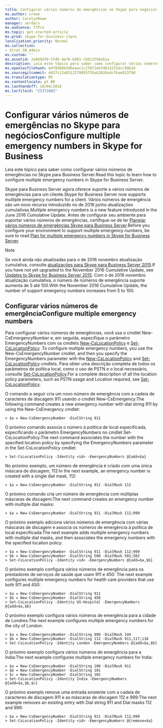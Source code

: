 ```yaml
---
title: Configurar vários números de emergências no Skype para negócios
ms.author: crowe
author: CarolynRowe
manager: serdars
ms.audience: ITPro
ms.topic: get-started-article
ms.prod: skype-for-business-itpro
localization_priority: Normal
ms.collection:
- Strat_SB_Admin
ms.custom: ''
ms.assetid: 2e869df0-5fdb-4e70-bd81-cb012556eb1a
description: Leia este tópico para saber como configurar vários números de emergências no Skype para Business Server.
ms.openlocfilehash: 64f9368b5d6eaac1c2f872ebf48152514cc99b34
ms.sourcegitcommit: dd37c12a0312270955755ab2826adcfbae813790
ms.translationtype: MT
ms.contentlocale: pt-BR
ms.lasthandoff: 10/04/2018
ms.locfileid: "25372682"
---
```

# <a name="configure-multiple-emergency-numbers-in-skype-for-business"></a><span data-ttu-id="135e2-103">Configurar vários números de emergências no Skype para negócios</span><span class="sxs-lookup"><span data-stu-id="135e2-103">Configure multiple emergency numbers in Skype for Business</span></span>

<span data-ttu-id="135e2-104">Leia este tópico para saber como configurar vários números de emergências no Skype para Business Server.</span><span class="sxs-lookup"><span data-stu-id="135e2-104">Read this topic to learn how to configure multiple emergency numbers in Skype for Business Server.</span></span>

<span data-ttu-id="135e2-105">Skype para Business Server agora oferece suporte a vários números de emergências para um cliente.</span><span class="sxs-lookup"><span data-stu-id="135e2-105">Skype for Business Server now supports multiple emergency numbers for a client.</span></span> <span data-ttu-id="135e2-106">Vários números de emergência são um novo recurso introduzido no de 2016 junho atualizações cumulativas.</span><span class="sxs-lookup"><span data-stu-id="135e2-106">Multiple emergency numbers is a new feature introduced in the June 2016 Cumulative Update.</span></span> <span data-ttu-id="135e2-107">Antes de configurar seu ambiente para suportar vários números de emergências, certifique-se de ler [Planejar vários números de emergências Skype para Business Server](../../plan-your-deployment/enterprise-voice-solution/multiple-emergency-numbers.md).</span><span class="sxs-lookup"><span data-stu-id="135e2-107">Before you configure your environment to support multiple emergency numbers, be sure to read [Plan for multiple emergency numbers in Skype for Business Server](../../plan-your-deployment/enterprise-voice-solution/multiple-emergency-numbers.md).</span></span>

> [!NOTE]
> <span data-ttu-id="135e2-108">Se você ainda não atualizadas para o de 2016 novembro atualização cumulativa, consulte [atualizações para Skype para Business Server 2015](https://support.microsoft.com/en-us/help/3061064/updates-for-skype-for-business-server-2015).</span><span class="sxs-lookup"><span data-stu-id="135e2-108">If you have not yet upgraded to the November 2016 Cumulative Update, see [Updates to Skype for Business Server 2015](https://support.microsoft.com/en-us/help/3061064/updates-for-skype-for-business-server-2015).</span></span> <span data-ttu-id="135e2-109">Com o de 2016 novembro atualização cumulativa, o número de números de emergência suporte aumenta de 5 até 100.</span><span class="sxs-lookup"><span data-stu-id="135e2-109">With the November 2016 Cumulative Update, the number of support emergency numbers increases from 5 to 100.</span></span> 

## <a name="configure-multiple-emergency-numbers"></a><span data-ttu-id="135e2-110">Configurar vários números de emergência</span><span class="sxs-lookup"><span data-stu-id="135e2-110">Configure multiple emergency numbers</span></span>

<span data-ttu-id="135e2-111">Para configurar vários números de emergências, você usa o cmdlet New-CsEmergencyNumber e, em seguida, especifique o parâmetro EmergencyNumbers com os cmdlets [New-CsLocationPolicy](https://docs.microsoft.com/powershell/module/skype/new-cslocationpolicy?view=skype-ps) e [Set-CsLocationPolicy](https://docs.microsoft.com/powershell/module/skype/set-cslocationpolicy?view=skype-ps) .</span><span class="sxs-lookup"><span data-stu-id="135e2-111">To configure multiple emergency numbers, you use the New-CsEmergencyNumber cmdlet, and then you specify the EmergencyNumbers parameter with the [New-CsLocationPolicy](https://docs.microsoft.com/powershell/module/skype/new-cslocationpolicy?view=skype-ps) and [Set-CsLocationPolicy](https://docs.microsoft.com/powershell/module/skype/set-cslocationpolicy?view=skype-ps) cmdlets.</span></span> <span data-ttu-id="135e2-112">Para obter uma descrição completa de todos os parâmetros de política local, como o uso de PSTN e o local necessário, consulte [Set-CsLocationPolicy](https://docs.microsoft.com/powershell/module/skype/set-cslocationpolicy?view=skype-ps).</span><span class="sxs-lookup"><span data-stu-id="135e2-112">For a complete description of all the location policy parameters, such as PSTN usage and Location required, see [Set-CsLocationPolicy](https://docs.microsoft.com/powershell/module/skype/set-cslocationpolicy?view=skype-ps).</span></span>

<span data-ttu-id="135e2-113">O comando a seguir cria um novo número de emergência com a cadeia de caracteres de discagem 911 usando o cmdlet New-CsEmergency:</span><span class="sxs-lookup"><span data-stu-id="135e2-113">The following command creates a new emergency number with dial string 911 by using the New-CsEmergency cmdlet:</span></span>

```
> $a = New-CsEmergencyNumber -DialString 911 
```

<span data-ttu-id="135e2-114">O próximo comando associa o número à política de local especificada, especificando o parâmetro EmergencyNumbers no cmdlet Set-CsLocationPolicy:</span><span class="sxs-lookup"><span data-stu-id="135e2-114">The next command associates the number with the specified location policy by specifying the EmergencyNumbers parameter in the Set-CsLocationPolicy cmdlet:</span></span>

```
> Set-CsLocationPolicy -Identity <id> -EmergencyNumbers @{add=$a} 
```

<span data-ttu-id="135e2-115">No próximo exemplo, um número de emergência é criado com uma única máscara de discagem, 112:</span><span class="sxs-lookup"><span data-stu-id="135e2-115">In the next example, an emergency number is created with a single dial mask, 112:</span></span>

```
> $a = New-CsEmergencyNumber -DialString 911 -DialMask 112 
```

<span data-ttu-id="135e2-116">O próximo comando cria um número de emergência com múltiplas máscaras de discagem:</span><span class="sxs-lookup"><span data-stu-id="135e2-116">The next command creates an emergency number with multiple dial masks:</span></span>

```
> $a = New-CsEmergencyNumber -DialString 911 -DialMask 112;999 
```

<span data-ttu-id="135e2-117">O próximo exemplo adiciona vários números de emergência com várias máscaras de discagem e associa os números de emergência à política de local especificada:</span><span class="sxs-lookup"><span data-stu-id="135e2-117">The next example adds multiple emergency numbers with multiple dial masks, and then associates the emergency numbers with the specified location policy:</span></span>

```
> $a = New-CsEmergencyNumber -DialString 911 -DialMask 112;999 
> $b = New-CsEmergencyNumber -DialString 500 -DialMask 501;502
> Set-CsLocationPolicy -Identity <id> -EmergencyNumbers @{add=$a,$b} 
```

<span data-ttu-id="135e2-118">O próximo exemplo configura vários números de emergência para os prestadores de serviços de saúde que usam 911 e 450: </span><span class="sxs-lookup"><span data-stu-id="135e2-118">The next example configures multiple emergency numbers for health care providers that use both 911 and 450:</span></span> 

```
> $a = New-CsEmergencyNumber -DialString 911 
> $b = New-CsEmergencyNumber -DialString 450
> Set-CsLocationPolicy -Identity US-Hospital -EmergencyNumbers @{add=$a,$b}
```

<span data-ttu-id="135e2-119">O próximo exemplo configura vários números de emergência para a cidade de Londres:</span><span class="sxs-lookup"><span data-stu-id="135e2-119">The next example configures multiple emergency numbers for the city of London:</span></span>

```
> $a = New-CsEmergencyNumber -DialString 999 -DialMask 144
> $b = New-CsEmergencyNumber -DialString 112 -DialMask 911;117;118
> Set-CsLocationPolicy -Identity London -EmergencyNumbers @{add=$a,$b}
```

<span data-ttu-id="135e2-120">O próximo exemplo configura vários números de emergência para a Índia:</span><span class="sxs-lookup"><span data-stu-id="135e2-120">The next example configures multiple emergency numbers for India:</span></span>

```
> $a = New-CsEmergencyNumber -DialString 100 -DialMask 911
> $b = New-CsEmergencyNumber -DialString 101 
> $c = New-CsEmergencyNumber -DialString 102 
> Set-CsLocationPolicy -Identity India -EmergencyNumbers @{add=$a,$b,$c}
```

<span data-ttu-id="135e2-121">O próximo exemplo remove uma entrada existente com a cadeia de caracteres de discagem 911 e as máscaras de discagem 112 e 999:</span><span class="sxs-lookup"><span data-stu-id="135e2-121">The next example removes an existing entry with Dial string 911 and Dial masks 112 and 999:</span></span>

```
> $a = New-CsEmergencyNumber -DialString 911 -DialMask 112;999
> Set-CsLocationPolicy -Identity <id> -EmergencyNumbers @{remove=$a} 
```



